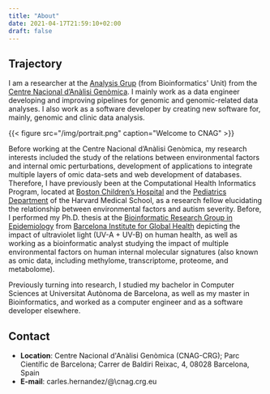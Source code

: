 ```yaml
---
title: "About"
date: 2021-04-17T21:59:10+02:00
draft: false
---
```


## Trajectory

I am a researcher at the [Analysis Grup](https://cnag.es/teams/bioinformatics-unit/data-analysis) (from Bioinformatics' Unit) from the [Centre Nacional d’Anàlisi Genòmica](https://www.cnag.crg.eu). I mainly work as a data engineer developing and improving pipelines for genomic and genomic-related data analyses. I also work as a software developer by creating new software for, mainly, genomic and clinic data analysis.

{{< figure src="/img/portrait.png" caption="Welcome to CNAG" >}}

Before working at the Centre Nacional d’Anàlisi Genòmica, my research interests included the study of the relations between environmental factors and internal omic perturbations, development of applications to integrate multiple layers of omic data-sets and web development of databases. Therefore, I have previously been at the Computational Health Informatics Program, located at [Boston Children’s Hospital](https://www.childrenshospital.org) and the [Pediatrics Department](https://connects.catalyst.harvard.edu/Profiles/display/Person/171981) of the Harvard Medical School, as a research fellow elucidating the relationship between environmental factors and autism severity. Before, I performed my Ph.D. thesis at the [Bioinformatic Research Group in Epidemiology](http://brge.isglobal.org/) from [Barcelona Institute for Global Health](https://www.isglobal.org/) depicting the impact of ultraviolet light (UV-A + UV-B) on human health, as well as working as a bioinformatic analyst studying the impact of multiple environmental factors on human internal molecular signatures (also known as omic data, including methylome, transcriptome, proteome, and metabolome).

Previously turning into research, I studied my bachelor in Computer Sciences at Universitat Autònoma de Barcelona, as well as my master in Bioinformatics, and worked as a computer engineer and as a software developer elsewhere.

## Contact

  * __Location__: Centre Nacional d'Anàlisi Genòmica (CNAG-CRG); Parc Científic de Barcelona; Carrer de Baldiri Reixac, 4, 08028 Barcelona, Spain
  * __E-mail__: carles.hernandez/@\cnag.crg.eu